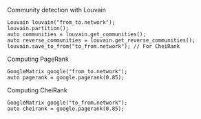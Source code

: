 Community detection with Louvain
```
Louvain louvain("from_to.network");
louvain.partition();
auto communities = louvain.get_communities();
auto reverse_communities = louvain.get_reverse_communities();
louvain.save_to_from("to_from.network"); // For CheiRank
```

Computing PageRank
```
GoogleMatrix google("from_to.network");
auto pagerank = google.pagerank(0.85);
```

Computing CheiRank
```
GoogleMatrix google("to_from.network");
auto cheirank = google.pagerank(0.85);
```